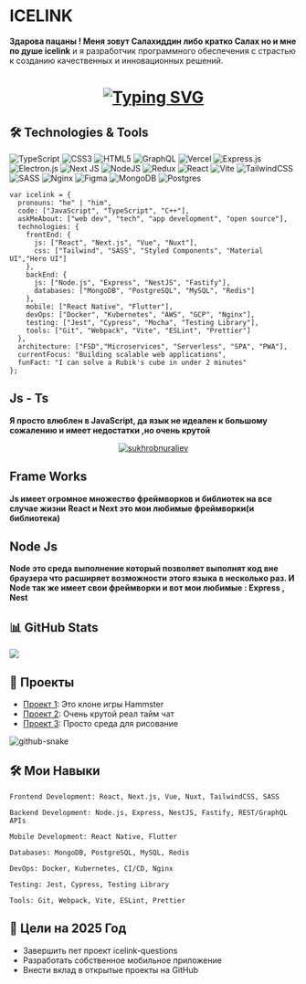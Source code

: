 

# ICELINK
**Здарова пацаны ! Меня зовут Салахиддин либо кратко Салах но и мне по душе icelink**
и я разработчик программного обеспечения с страстью к созданию качественных и инновационных решений.

<h1 align="center">
  <a href="https://git.io/typing-svg">
    <img src="https://readme-typing-svg.demolab.com?font=Fira+Code&pause=1000&color=00F72E&center=true&vCenter=true&width=435&lines=%D0%97%D0%B4%D0%BE%D1%80%D0%BE%D0%B2%D0%B0+%D0%BF%D0%B0%D1%86%D0%B0%D0%BD%D1%8B+%F0%9F%91%8B;I'm+ICELINK+%F0%9F%92%BB;Full-Stack+Developer+%F0%9F%9A%80;Open-Source+Enthusiast+%E2%AD%90" alt="Typing SVG" />
  </a>
</h1>

## 🛠️ Technologies & Tools


![TypeScript](https://img.shields.io/badge/typescript-%23007ACC.svg?style=for-the-badge&logo=typescript&logoColor=white)
![CSS3](https://img.shields.io/badge/css3-%231572B6.svg?style=for-the-badge&logo=css3&logoColor=white) 
![HTML5](https://img.shields.io/badge/html5-%23E34F26.svg?style=for-the-badge&logo=html5&logoColor=white) 
![GraphQL](https://img.shields.io/badge/-GraphQL-E10098?style=for-the-badge&logo=graphql&logoColor=white) 
![Vercel](https://img.shields.io/badge/vercel-%23000000.svg?style=for-the-badge&logo=vercel&logoColor=white) 
![Express.js](https://img.shields.io/badge/express.js-%23404d59.svg?style=for-the-badge&logo=express&logoColor=%2361DAFB) 
![Electron.js](https://img.shields.io/badge/Electron-191970?style=for-the-badge&logo=Electron&logoColor=white) 
![Next JS](https://img.shields.io/badge/Next-black?style=for-the-badge&logo=next.js&logoColor=white) 
![NodeJS](https://img.shields.io/badge/node.js-6DA55F?style=for-the-badge&logo=node.js&logoColor=white) 
![Redux](https://img.shields.io/badge/redux-%23593d88.svg?style=for-the-badge&logo=redux&logoColor=white) 
![React](https://img.shields.io/badge/react-%2320232a.svg?style=for-the-badge&logo=react&logoColor=%2361DAFB) 
![Vite](https://img.shields.io/badge/vite-%23646CFF.svg?style=for-the-badge&logo=vite&logoColor=white) 
![TailwindCSS](https://img.shields.io/badge/tailwindcss-%2338B2AC.svg?style=for-the-badge&logo=tailwind-css&logoColor=white) 
![SASS](https://img.shields.io/badge/SASS-hotpink.svg?style=for-the-badge&logo=SASS&logoColor=white) 
![Nginx](https://img.shields.io/badge/nginx-%23009639.svg?style=for-the-badge&logo=nginx&logoColor=white) 
![Figma](https://img.shields.io/badge/figma-%23F24E1E.svg?style=for-the-badge&logo=figma&logoColor=white) 
![MongoDB](https://img.shields.io/badge/MongoDB-%234ea94b.svg?style=for-the-badge&logo=mongodb&logoColor=white) 
![Postgres](https://img.shields.io/badge/postgres-%23316192.svg?style=for-the-badge&logo=postgresql&logoColor=white) 

```
var icelink = {
  pronouns: "he" | "him",
  code: ["JavaScript", "TypeScript", "C++"],
  askMeAbout: ["web dev", "tech", "app development", "open source"],
  technologies: {
    frontEnd: {
      js: ["React", "Next.js", "Vue", "Nuxt"],
      css: ["Tailwind", "SASS", "Styled Components", "Material UI","Hero UI"]
    },
    backEnd: {
      js: ["Node.js", "Express", "NestJS", "Fastify"],
      databases: ["MongoDB", "PostgreSQL", "MySQL", "Redis"]
    },
    mobile: ["React Native", "Flutter"],
    devOps: ["Docker", "Kubernetes", "AWS", "GCP", "Nginx"],
    testing: ["Jest", "Cypress", "Mocha", "Testing Library"],
    tools: ["Git", "Webpack", "Vite", "ESLint", "Prettier"]
  },
  architecture: ["FSD","Microservices", "Serverless", "SPA", "PWA"],
  currentFocus: "Building scalable web applications",
  funFact: "I can solve a Rubik's cube in under 2 minutes"
};
```

## Js - Ts
**Я просто влюблен в JavaScript, да язык не идеален к большому сожалению и имеет недостатки ,но очень крутой**

<p align="center"> <a href="https://icelink.uz"><img src="https://github-profile-trophy.vercel.app/?username=ryo-ma&theme=radical" alt="sukhrobnuraliev" /></a> </p>

## Frame Works
**Js имеет огромное множество фреймворков и библиотек на все случае жизни**
**React и  Next это мои любимые фреймворки(и библиотека)**


## Node Js
**Node это среда выполнение который позволяет выполнят код вне браузера  что расширяет возможности этого языка в несколько раз. И Node так же имеет свои фреймворки и вот мои любимые :  Express , Nest**

## 📊 GitHub Stats
![](https://github-profile-summary-cards.vercel.app/api/cards/profile-details?username=IceLink1&theme=solarized_dark)

## 🚀 Проекты

- [Проект 1](https://github.com/IceLink1/my-hamter): Это клоне игры Hammster
- [Проект 2](https://github.com/IceLink1/real-time-chat): Очень крутой реал тайм чат
- [Проект 3](https://github.com/IceLink1/paint): Просто среда для рисование

<picture>
  <source media="(prefers-color-scheme: dark)" srcset="https://raw.githubusercontent.com/tobiasmeyhoefer/tobiasmeyhoefer/output/github-snake-dark.svg" />
  <source media="(prefers-color-scheme: light)" srcset="https://raw.githubusercontent.com/tobiasmeyhoefer/tobiasmeyhoefer/output/github-snake.svg" />
  <img alt="github-snake" src="https://raw.githubusercontent.com/tobiasmeyhoefer/tobiasmeyhoefer/output/github-snake.svg" />
</picture>

## 🛠️ Мои Навыки

    Frontend Development: React, Next.js, Vue, Nuxt, TailwindCSS, SASS

    Backend Development: Node.js, Express, NestJS, Fastify, REST/GraphQL APIs

    Mobile Development: React Native, Flutter

    Databases: MongoDB, PostgreSQL, MySQL, Redis

    DevOps: Docker, Kubernetes, CI/CD, Nginx

    Testing: Jest, Cypress, Testing Library

    Tools: Git, Webpack, Vite, ESLint, Prettier

## 🎯 Цели на 2025 Год

- Завершить пет проект icelink-questions
- Разработать собственное мобильное приложение
- Внести вклад в открытые проекты на GitHub

<!--## 📝 Блог и Статьи-->

<!--- [Статья 1](https://dev.to/your-profile/article-1): Краткое описание статьи 1.-->
<!--- [Статья 2](https://dev.to/your-profile/article-2): Краткое описание статьи 2.-->
